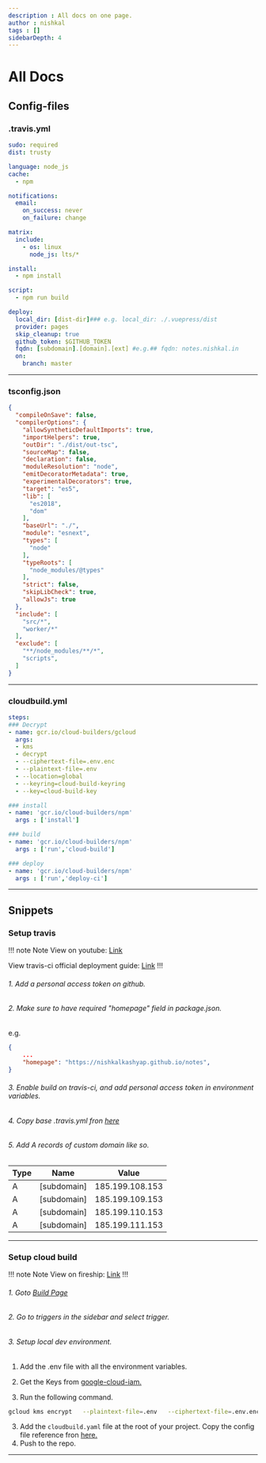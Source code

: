 ```yaml
---
description : All docs on one page.
author : nishkal
tags : []
sidebarDepth: 4
---
```


# All Docs

## Config-files


### .travis.yml

```yml
sudo: required
dist: trusty

language: node_js
cache: 
  - npm

notifications:
  email:
    on_success: never
    on_failure: change

matrix:
  include:
    - os: linux
      node_js: lts/*

install:
  - npm install

script:
  - npm run build

deploy:
  local_dir: [dist-dir]### e.g. local_dir: ./.vuepress/dist
  provider: pages
  skip_cleanup: true
  github_token: $GITHUB_TOKEN
  fqdn: [subdomain].[domain].[ext] #e.g.## fqdn: notes.nishkal.in
  on:
    branch: master
```
________


### tsconfig.json

```json
{
  "compileOnSave": false,
  "compilerOptions": {
    "allowSyntheticDefaultImports": true,
    "importHelpers": true,
    "outDir": "./dist/out-tsc",
    "sourceMap": false,
    "declaration": false,
    "moduleResolution": "node",
    "emitDecoratorMetadata": true,
    "experimentalDecorators": true,
    "target": "es5",
    "lib": [
      "es2018",
      "dom"
    ],
    "baseUrl": "./",
    "module": "esnext",
    "types": [
      "node"
    ],
    "typeRoots": [
      "node_modules/@types"
    ],
    "strict": false,
    "skipLibCheck": true,
    "allowJs": true
  },
  "include": [
    "src/*",
    "worker/*"
  ],
  "exclude": [
    "**/node_modules/**/*",
    "scripts",
  ]
}
```
________


### cloudbuild.yml

```yml
steps:
### Decrypt
- name: gcr.io/cloud-builders/gcloud
  args:
  - kms
  - decrypt
  - --ciphertext-file=.env.enc
  - --plaintext-file=.env
  - --location=global
  - --keyring=cloud-build-keyring
  - --key=cloud-build-key

### install
- name: 'gcr.io/cloud-builders/npm'
  args : ['install']

### build
- name: 'gcr.io/cloud-builders/npm'
  args : ['run','cloud-build']

### deploy
- name: 'gcr.io/cloud-builders/npm'
  args : ['run','deploy-ci']
```
________


## Snippets

### Setup travis



!!! note Note
View on youtube: [Link](https://www.youtube.com/watch?v=SKXkC4SqtRk)

View travis-ci official deployment guide: [Link](https://docs.travis-ci.com/user/deployment/pages/)
!!!

###### 1. Add a personal access token on github.

###### 2. Make sure to have required "homepage" field in package.json.
e.g.
```json
{
    ...
    "homepage": "https://nishkalkashyap.github.io/notes",
}
```

###### 3. Enable build on travis-ci, and add personal access token in environment variables.

###### 4. Copy base .travis.yml fron [here](/config-files/travis-github-pages.md)

###### 5. Add A records of custom domain like so.

| Type | Name        | Value           |
| ---- | ----------- | --------------- |
| A    | [subdomain] | 185.199.108.153 |
| A    | [subdomain] | 185.199.109.153 |
| A    | [subdomain] | 185.199.110.153 |
| A    | [subdomain] | 185.199.111.153 |
________


### Setup cloud build



!!! note Note
View on fireship: [Link](https://fireship.io/lessons/ci-cd-with-google-cloud-build/)
!!!

###### 1. Goto [Build Page](https://console.cloud.google.com/cloud-build/builds)

###### 2. Go to triggers in the sidebar and select trigger.

###### 3. Setup local dev environment.

1. Add the .env file with all the environment variables.

2. Get the Keys from [google-cloud-iam.](https://console.cloud.google.com/security/kms) 

3. Run the following command.
```sh
gcloud kms encrypt   --plaintext-file=.env   --ciphertext-file=.env.enc   --location=global   --keyring=cloud-build-keyring   --key=cloud-build-key
```

3. Add the `cloudbuild.yaml` file at the root of your project. Copy the config file reference fron [here.](/config-files/cloudbuild-yaml.md) 
4. Push to the repo.
________

